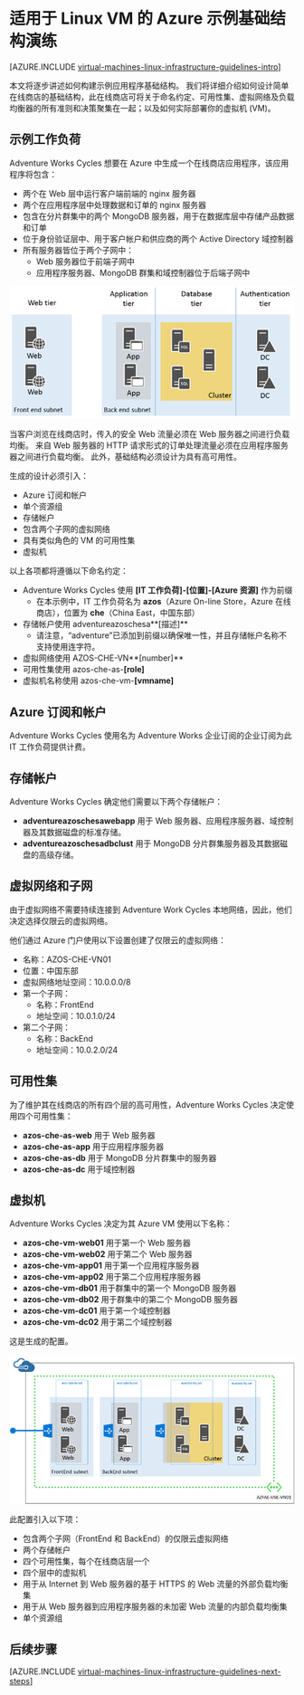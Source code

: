 <properties
    pageTitle="示例 Azure 基础结构演练 | Azure"
    description="了解用于在 Azure 中部署示例基础结构的关键设计和实施准则。"
    documentationcenter=""
    services="virtual-machines-linux"
    author="iainfoulds"
    manager="timlt"
    editor=""
    tags="azure-resource-manager"
    translationtype="Human Translation" />
<tags
    ms.assetid="281fc2c0-b533-45fa-81a3-728c0049c73d"
    ms.service="virtual-machines-linux"
    ms.workload="infrastructure-services"
    ms.tgt_pltfrm="vm-linux"
    ms.devlang="na"
    ms.topic="article"
    ms.date="03/17/2017"
    wacn.date="04/24/2017"
    ms.author="iainfou"
    ms.custom="H1Hack27Feb2017"
    ms.sourcegitcommit="a114d832e9c5320e9a109c9020fcaa2f2fdd43a9"
    ms.openlocfilehash="75df9865e8dd2fa1297990adce4668949bf341a6"
    ms.lasthandoff="04/14/2017" />

# <a name="example-azure-infrastructure-walkthrough-for-linux-vms"></a>适用于 Linux VM 的 Azure 示例基础结构演练

[AZURE.INCLUDE [virtual-machines-linux-infrastructure-guidelines-intro](../../includes/virtual-machines-linux-infrastructure-guidelines-intro.md)]

本文将逐步讲述如何构建示例应用程序基础结构。 我们将详细介绍如何设计简单在线商店的基础结构，此在线商店可将关于命名约定、可用性集、虚拟网络及负载均衡器的所有准则和决策聚集在一起；以及如何实际部署你的虚拟机 (VM)。

## <a name="example-workload"></a>示例工作负荷
Adventure Works Cycles 想要在 Azure 中生成一个在线商店应用程序，该应用程序将包含：

* 两个在 Web 层中运行客户端前端的 nginx 服务器
* 两个在应用程序层中处理数据和订单的 nginx 服务器
* 包含在分片群集中的两个 MongoDB 服务器，用于在数据库层中存储产品数据和订单
* 位于身份验证层中、用于客户帐户和供应商的两个 Active Directory 域控制器
* 所有服务器皆位于两个子网中：
    * Web 服务器位于前端子网中 
    * 应用程序服务器、MongoDB 群集和域控制器位于后端子网中

![不同应用程序基础结构层的关系图](./media/virtual-machines-common-infrastructure-service-guidelines/example-tiers.png)

当客户浏览在线商店时，传入的安全 Web 流量必须在 Web 服务器之间进行负载均衡。 来自 Web 服务器的 HTTP 请求形式的订单处理流量必须在应用程序服务器之间进行负载均衡。 此外，基础结构必须设计为具有高可用性。

生成的设计必须引入：

* Azure 订阅和帐户
* 单个资源组
* 存储帐户
* 包含两个子网的虚拟网络
* 具有类似角色的 VM 的可用性集
* 虚拟机

以上各项都将遵循以下命名约定：

* Adventure Works Cycles 使用 **[IT 工作负荷]-[位置]-[Azure 资源]** 作为前缀
    * 在本示例中，IT 工作负荷名为 **azos**（Azure On-line Store，Azure 在线商店），位置为 **che**（China East，中国东部）
* 存储帐户使用 adventureazoschesa**[描述]**
    * 请注意，“adventure”已添加到前缀以确保唯一性，并且存储帐户名称不支持使用连字符。
* 虚拟网络使用 AZOS-CHE-VN**[number]**
* 可用性集使用 azos-che-as-**[role]**
* 虚拟机名称使用 azos-che-vm-**[vmname]**

## <a name="azure-subscriptions-and-accounts"></a>Azure 订阅和帐户
Adventure Works Cycles 使用名为 Adventure Works 企业订阅的企业订阅为此 IT 工作负荷提供计费。

## 存储帐户

Adventure Works Cycles 确定他们需要以下两个存储帐户：

- **adventureazoschesawebapp** 用于 Web 服务器、应用程序服务器、域控制器及其数据磁盘的标准存储。
- **adventureazoschesadbclust** 用于 MongoDB 分片群集服务器及其数据磁盘的高级存储。

## <a name="virtual-network-and-subnets"></a>虚拟网络和子网
由于虚拟网络不需要持续连接到 Adventure Work Cycles 本地网络，因此，他们决定选择仅限云的虚拟网络。

他们通过 Azure 门户使用以下设置创建了仅限云的虚拟网络：

* 名称：AZOS-CHE-VN01
* 位置：中国东部
* 虚拟网络地址空间：10.0.0.0/8
* 第一个子网：
    * 名称：FrontEnd
    * 地址空间：10.0.1.0/24
* 第二个子网：
    * 名称：BackEnd
    * 地址空间：10.0.2.0/24

## <a name="availability-sets"></a>可用性集
为了维护其在线商店的所有四个层的高可用性，Adventure Works Cycles 决定使用四个可用性集：

* **azos-che-as-web** 用于 Web 服务器
* **azos-che-as-app** 用于应用程序服务器
* **azos-che-as-db** 用于 MongoDB 分片群集中的服务器
* **azos-che-as-dc** 用于域控制器

## <a name="virtual-machines"></a>虚拟机
Adventure Works Cycles 决定为其 Azure VM 使用以下名称：

* **azos-che-vm-web01** 用于第一个 Web 服务器
* **azos-che-vm-web02** 用于第二个 Web 服务器
* **azos-che-vm-app01** 用于第一个应用程序服务器
* **azos-che-vm-app02** 用于第二个应用程序服务器
* **azos-che-vm-db01** 用于群集中的第一个 MongoDB 服务器
* **azos-che-vm-db02** 用于群集中的第二个 MongoDB 服务器
* **azos-che-vm-dc01** 用于第一个域控制器
* **azos-che-vm-dc02** 用于第二个域控制器

这是生成的配置。

![在 Azure 中部署的最终应用程序基础结构](./media/virtual-machines-common-infrastructure-service-guidelines/example-config.png)

此配置引入以下项：

* 包含两个子网（FrontEnd 和 BackEnd）的仅限云虚拟网络
* 两个存储帐户
* 四个可用性集，每个在线商店层一个
* 四个层中的虚拟机
* 用于从 Internet 到 Web 服务器的基于 HTTPS 的 Web 流量的外部负载均衡集
* 用于从 Web 服务器到应用程序服务器的未加密 Web 流量的内部负载均衡集
* 单个资源组

## <a name="next-steps"></a> 后续步骤
[AZURE.INCLUDE [virtual-machines-linux-infrastructure-guidelines-next-steps](../../includes/virtual-machines-linux-infrastructure-guidelines-next-steps.md)]
<!--Update_Description: wording update-->